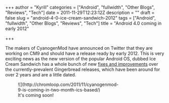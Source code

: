 +++
author = "Kyrill"
categories = ["Android", "fullwidth", "Other Blogs", "Reviews", "Tech"]
date = 2011-11-29T12:23:12Z
description = ""
draft = false
slug = "android-4-0-ice-cream-sandwich-2012"
tags = ["Android", "fullwidth", "Other Blogs", "Reviews", "Tech"]
title = "Android 4.0 coming in early 2012"

+++


The makers of CyanogenMod have announced on Twitter that they are working on CM9 and should have a release ready by early 2012. This is very exciting news as the new version of the popular Android OS, dubbed Ice Cream Sandwich has a whole bunch of new [fixes and improvements](http://www.techradar.com/news/mobile-computing/android-4-0-ice-cream-sandwich-everything-you-need-to-know-954464) over the currently-prevalent Gingerbread releases, which have been around for over 2 years and are a little dated.

<figure class="thumbnail wp-caption aligncenter" style="width: 329px">
![](http://chromloop.com/2011/11/cyanogenmod-9-is-coming-in-two-month-ics-based/)
<figcaption class="caption wp-caption-text">It's coming soon!</figcaption></figure>
